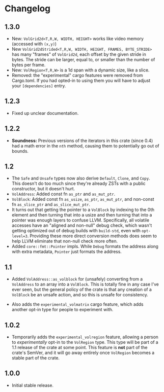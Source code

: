 # Changelog

## 1.3.0

* New: `VolGrid2d<T,R,W, WIDTH, HEIGHT>` works like video memory (accessed with `(x,y)`)
* New `VolGrid2dStrided<T,R,W, WIDTH, HEIGHT, FRAMES, BYTE_STRIDE>` has many
  "frames" of `VolGrid2d`, each offset by the given stride in bytes. The stride
  can be larger, equal to, or smaller than the number of bytes per frame.
* New: `VolRegion<T,R,W>` is a 1d span with a dynamic size, like a slice.
* Removed: the "experimental" cargo features were removed from Cargo.toml.
  If you had opted-in to using them you will have to adjust your `[dependencies]` entry.

## 1.2.3

* Fixed up unclear documentation.

## 1.2.2

* **Soundness:** Previous versions of the iterators in
  this crate (since 0.4) had a math error in the `nth`
  method, causing them to potentially go out of bounds.

## 1.2

* The `Safe` and `Unsafe` types now also derive `Default`, `Clone`, and `Copy`.
  This doesn't do too much since they're already ZSTs with a public constructor,
  but it doesn't hurt.
* `VolAddress`: Added const fn `as_ptr` and `as_mut_ptr`.
* `VolBlock`: Added const fn `as_usize`, `as_ptr`, `as_mut_ptr`, and non-const
  fn `as_slice_ptr` and `as_slice_mut_ptr`.
* It turns out that getting the pointer to a `VolBlock` by indexing to the 0th
  element and then turning that into a usize and then turning that into a
  pointer was enough layers to confuse LLVM. Specifically, all volatile accesses
  have an "aligned and non-null" debug check, which wasn't getting optimized out
  of debug builds with `build-std`, even with `opt-level=3`. Providing these
  more direct conversion methods does seem to help LLVM eliminate that non-null
  check more often.
* Added `core::fmt::Pointer` impls. While `Debug` formats the address along with
  extra metadata, `Pointer` just formats the address.

## 1.1

* Added `VolAddress::as_volblock` for (unsafely) converting from a `VolAddress`
  to an array into a `VolBlock`. This is totally fine in any case I've ever
  seen, but the general policy of the crate is that any creation of a `VolBlock`
  be an unsafe action, and so this is unsafe for consistency.

* Also adds the `experimental_volmatrix` cargo feature, which adds another
  opt-in type for people to experiment with.

## 1.0.2

* Temporarily adds the `experimental_volregion` feature, allowing a person to
  *experimentally* opt-in to the `VolRegion` type. This type will be part of a
  1.1 release of the crate at some point. This feature is **not** part of the
  crate's SemVer, and it will go away entirely once `VolRegion` becomes a stable
  part of the crate.

## 1.0.0

* Initial stable release.
